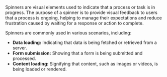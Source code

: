 Spinners are visual elements used to indicate that a process or task is in progress. The purpose of a spinner is to provide visual feedback to users that a process is ongoing, helping to manage their expectations and reduce frustration caused by waiting for a response or action to complete.

Spinners are commonly used in various scenarios, including:
- **Data loading:** Indicating that data is being fetched or retrieved from a server.
- **Form submission:** Showing that a form is being submitted and processed.
- **Content loading:** Signifying that content, such as images or videos, is being loaded or rendered.